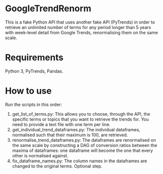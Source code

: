 # GoogleTrendRenorm
This is a fake Python API that uses another fake API (PyTrends) in order to retrieve an unlimited number of terms for any period longer than 5 years with week-level detail from Google Trends, renormalising them on the same scale.

# Requirements
Python 3, PyTrends, Pandas.

# How to use
Run the scripts in this order:
1. get_list_of_terms.py: This allows you to choose, through the API, the specific terms or topics that you want to retrieve the trends for. You need to provide a text file with one term per line.
2. get_individual_trend_dataframes.py: The individual dataframes, normalised such that their maximum is 100, are retrieved.
3. renormalise_trend_dataframes.py: The dataframes are renormalised on the same scale by constructing a DAG of conversion ratios between the maxima of dataframes: one dataframe will become the one that every other is normalised against.
4. fix_dataframe_names.py: The column names in the dataframes are changed to the original terms. Optional step.
